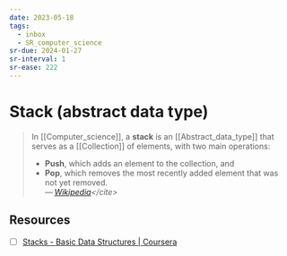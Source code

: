 ```yaml
---
date: 2023-05-18
tags:
  - inbox
  - SR_computer_science
sr-due: 2024-01-27
sr-interval: 1
sr-ease: 222
---
```


# Stack (abstract data type)

> In [[Computer_science]], a **stack** is an [[Abstract_data_type]] that serves
> as a [[Collection]] of elements, with two main
> operations:
>
> - **Push**, which adds an element to the collection, and
> - **Pop**, which removes the most recently added element that was not yet
>   removed.\
> — <cite>[Wikipedia](https://en.wikipedia.org/wiki/Stack_\(abstract_data_type\))</cite>

## Resources

- [ ] [Stacks - Basic Data Structures | Coursera](https://www.coursera.org/lecture/data-structures/stacks-UdKzQ)
